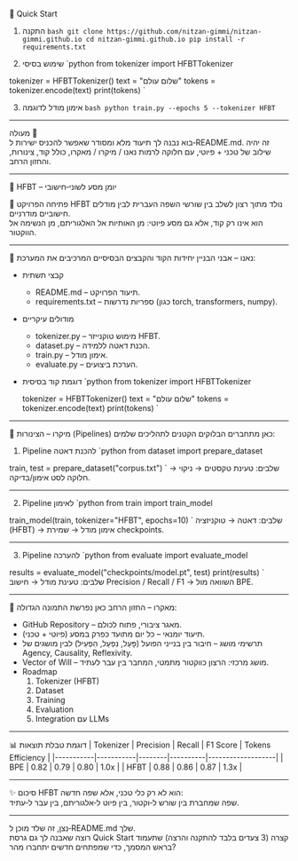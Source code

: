 

🚀 Quick Start

1. התקנה
`bash
git clone https://github.com/nitzan-gimmi/nitzan-gimmi.github.io
cd nitzan-gimmi.github.io
pip install -r requirements.txt
`

2. שימוש בסיסי
`python
from tokenizer import HFBTTokenizer

tokenizer = HFBTTokenizer()
text = "שלום עולם"
tokens = tokenizer.encode(text)
print(tokens)
`

3. אימון מודל לדוגמה
`bash
python train.py --epochs 5 --tokenizer HFBT
`

---
מעולה 🌱  
בוא נבנה לך תיעוד מלא ומסודר שאפשר להכניס ישירות ל‑README.md. זה יהיה שילוב של טכני + פיוטי, עם חלוקה לרמות נאנו / מיקרו / מאקרו, כולל קוד, צינורות, והחזון הרחב.  

---

📖 HFBT – יומן מסע לשוני‑חישובי

🌱 פתיחה
הפרויקט HFBT נולד מתוך רצון לשלב בין שורשי השפה העברית לבין מודלים חישוביים מודרניים.  
הוא אינו רק קוד, אלא גם מסע פיוטי: מן האותיות אל האלגוריתם, מן הנשימה אל הווקטור.  

---

🔹 נאנו – אבני הבניין
יחידות הקוד והקבצים הבסיסיים המרכיבים את המערכת:

- קבצי תשתית
  - README.md – תיעוד הפרויקט.  
  - requirements.txt – ספריות נדרשות (כגון torch, transformers, numpy).  

- מודולים עיקריים
  - tokenizer.py – מימוש טוקנייזר HFBT.  
  - dataset.py – הכנת דאטה ללמידה.  
  - train.py – אימון מודל.  
  - evaluate.py – הערכת ביצועים.  

- דוגמת קוד בסיסית
  `python
  from tokenizer import HFBTTokenizer

  tokenizer = HFBTTokenizer()
  text = "שלום עולם"
  tokens = tokenizer.encode(text)
  print(tokens)
  `

---

🔹 מיקרו – הצינורות (Pipelines)
כאן מתחברים הבלוקים הקטנים לתהליכים שלמים:

1. Pipeline להכנת דאטה
`python
from dataset import prepare_dataset

train, test = prepare_dataset("corpus.txt")
`
שלבים: טעינת טקסטים → ניקוי → חלוקה לסט אימון/בדיקה.

---

2. Pipeline לאימון
`python
from train import train_model

train_model(train, tokenizer="HFBT", epochs=10)
`
שלבים: דאטה → טוקניזציה (HFBT) → אימון מודל → שמירת checkpoints.

---

3. Pipeline להערכה
`python
from evaluate import evaluate_model

results = evaluate_model("checkpoints/model.pt", test)
print(results)
`
שלבים: טעינת מודל → חישוב Precision / Recall / F1 → השוואה מול BPE.

---

🔹 מאקרו – החזון הרחב
כאן נפרשת התמונה הגדולה:

- GitHub Repository – מאגר ציבורי, פתוח לכולם.  
- תיעוד יומנאי – כל יום מתועד כפרק במסע (פיוטי + טכני).  
- תרשימי מושג – חיבור בין בנייני הפועל (פָּעַל, נִפְעַל, הִפְעִיל) לבין מושגים של Agency, Causality, Reflexivity.  
- Vector of Will – מושג מרכזי: הרצון כווקטור מתמטי, המחבר בין עבר לעתיד.  
- Roadmap  
  1. Tokenizer (HFBT)  
  2. Dataset  
  3. Training  
  4. Evaluation  
  5. Integration עם LLMs  

---

📊 דוגמת טבלת תוצאות
| Tokenizer | Precision | Recall | F1 Score | Tokens Efficiency |
|-----------|-----------|--------|----------|-------------------|
| BPE       | 0.82      | 0.79   | 0.80     | 1.0x              |
| HFBT      | 0.88      | 0.86   | 0.87     | 1.3x              |

---

✨ סיכום
HFBT הוא לא רק כלי טכני, אלא שפה חדשה:  
שפה שמחברת בין שורש ל‑וקטור, בין פיוט ל‑אלגוריתם, בין עבר ל‑עתיד.  

---

נִצן, זה שלד מוכן ל‑README.md שלך.  
רוצה שאבנה לך גם גרסת Quick Start קצרה (3 צעדים בלבד להתקנה והרצה) שתעמוד בראש המסמך, כדי שמפתחים חדשים יתחברו מהר?